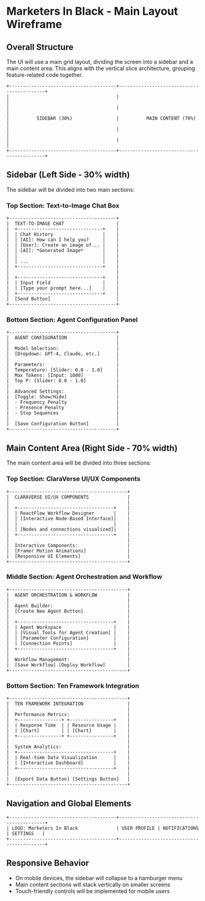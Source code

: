 # Marketers In Black - Main Layout Wireframe

## Overall Structure
The UI will use a main grid layout, dividing the screen into a sidebar and a main content area. This aligns with the vertical slice architecture, grouping feature-related code together.

```
+---------------------------------------+-------------------------------------------+
|                                       |                                           |
|                                       |                                           |
|          SIDEBAR (30%)                |          MAIN CONTENT (70%)               |
|                                       |                                           |
|                                       |                                           |
+---------------------------------------+-------------------------------------------+
```

## Sidebar (Left Side - 30% width)
The sidebar will be divided into two main sections:

### Top Section: Text-to-Image Chat Box
```
+---------------------------------------+
|  TEXT-TO-IMAGE CHAT                   |
|  +-------------------------------+    |
|  | Chat History                  |    |
|  | [AI]: How can I help you?     |    |
|  | [User]: Create an image of... |    |
|  | [AI]: *Generated Image*       |    |
|  |                               |    |
|  | ...                           |    |
|  +-------------------------------+    |
|                                       |
|  +-------------------------------+    |
|  | Input Field                   |    |
|  | [Type your prompt here...]    |    |
|  +-------------------------------+    |
|  [Send Button]                        |
+---------------------------------------+
```

### Bottom Section: Agent Configuration Panel
```
+---------------------------------------+
|  AGENT CONFIGURATION                  |
|                                       |
|  Model Selection:                     |
|  [Dropdown: GPT-4, Claude, etc.]      |
|                                       |
|  Parameters:                          |
|  Temperature: [Slider: 0.0 - 1.0]     |
|  Max Tokens: [Input: 1000]            |
|  Top P: [Slider: 0.0 - 1.0]           |
|                                       |
|  Advanced Settings:                   |
|  [Toggle: Show/Hide]                  |
|  - Frequency Penalty                  |
|  - Presence Penalty                   |
|  - Stop Sequences                     |
|                                       |
|  [Save Configuration Button]          |
+---------------------------------------+
```

## Main Content Area (Right Side - 70% width)
The main content area will be divided into three sections:

### Top Section: ClaraVerse UI/UX Components
```
+-------------------------------------------+
|  CLARAVERSE UI/UX COMPONENTS              |
|                                           |
|  +-----------------------------------+    |
|  | ReactFlow Workflow Designer       |    |
|  | [Interactive Node-Based Interface]|    |
|  |                                   |    |
|  | [Nodes and connections visualized]|    |
|  +-----------------------------------+    |
|                                           |
|  Interactive Components:                  |
|  [Framer Motion Animations]               |
|  [Responsive UI Elements]                 |
+-------------------------------------------+
```

### Middle Section: Agent Orchestration and Workflow
```
+-------------------------------------------+
|  AGENT ORCHESTRATION & WORKFLOW           |
|                                           |
|  Agent Builder:                           |
|  [Create New Agent Button]                |
|                                           |
|  +-----------------------------------+    |
|  | Agent Workspace                   |    |
|  | [Visual Tools for Agent Creation] |    |
|  | [Parameter Configuration]         |    |
|  | [Connection Points]               |    |
|  +-----------------------------------+    |
|                                           |
|  Workflow Management:                     |
|  [Save Workflow] [Deploy Workflow]        |
+-------------------------------------------+
```

### Bottom Section: Ten Framework Integration
```
+-------------------------------------------+
|  TEN FRAMEWORK INTEGRATION                |
|                                           |
|  Performance Metrics:                     |
|  +----------------+ +----------------+    |
|  | Response Time  | | Resource Usage |    |
|  | [Chart]        | | [Chart]        |    |
|  +----------------+ +----------------+    |
|                                           |
|  System Analytics:                        |
|  +-----------------------------------+    |
|  | Real-time Data Visualization      |    |
|  | [Interactive Dashboard]           |    |
|  +-----------------------------------+    |
|                                           |
|  [Export Data Button] [Settings Button]   |
+-------------------------------------------+
```

## Navigation and Global Elements
```
+---------------------------------------+-------------------------------------------+
| LOGO: Marketers In Black              | USER PROFILE | NOTIFICATIONS | SETTINGS   |
+---------------------------------------+-------------------------------------------+
```

## Responsive Behavior
- On mobile devices, the sidebar will collapse to a hamburger menu
- Main content sections will stack vertically on smaller screens
- Touch-friendly controls will be implemented for mobile users
